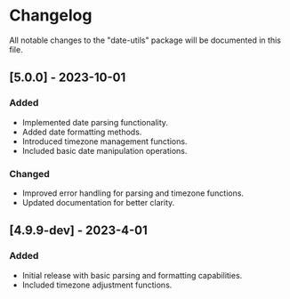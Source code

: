 # Changelog

All notable changes to the "date-utils" package will be documented in this file.

## [5.0.0] - 2023-10-01

### Added

- Implemented date parsing functionality.
- Added date formatting methods.
- Introduced timezone management functions.
- Included basic date manipulation operations.

### Changed

- Improved error handling for parsing and timezone functions.
- Updated documentation for better clarity.

## [4.9.9-dev] - 2023-4-01

### Added

- Initial release with basic parsing and formatting capabilities.
- Included timezone adjustment functions.

